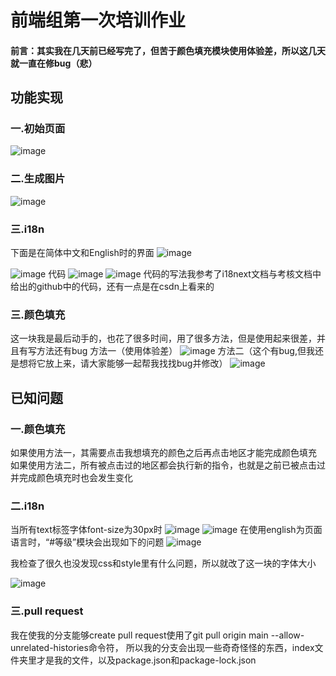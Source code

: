 # 前端组第一次培训作业

#### 前言：其实我在几天前已经写完了，但苦于颜色填充模块使用体验差，所以这几天就一直在修bug（悲）

## 功能实现

### 一.初始页面

![image](https://github.com/NCUHOME-Y/test-ex/assets/146162650/a5ee59ed-dab1-4ee2-8890-abbb54dc8e74)


### 二.生成图片
![image](https://github.com/NCUHOME-Y/test-ex/assets/146162650/d0e62f91-82f4-4ded-8b5c-fd910de4e4fa)

### 三.i18n
下面是在简体中文和English时的界面
![image](https://github.com/NCUHOME-Y/test-ex/assets/146162650/9ec3ae99-1f95-410c-bcfc-37507a844dcb)

![image](https://github.com/NCUHOME-Y/test-ex/assets/146162650/091e8791-acdb-442d-a8af-80581a6b7d34)
代码
![image](https://github.com/NCUHOME-Y/test-ex/assets/146162650/8e9c250a-3232-4a7d-af04-6ff8834e1cb8)
![image](https://github.com/NCUHOME-Y/test-ex/assets/146162650/f7315c5d-de4e-4f7a-b5cc-5f84096807dd)
代码的写法我参考了i18next文档与考核文档中给出的github中的代码，还有一点是在csdn上看来的

### 三.颜色填充
这一块我是最后动手的，也花了很多时间，用了很多方法，但是使用起来很差，并且有写方法还有bug
方法一（使用体验差）
![image](https://github.com/NCUHOME-Y/test-ex/assets/146162650/1ee3f2c9-0e16-433f-bca1-38707e053625)
方法二（这个有bug,但我还是想将它放上来，请大家能够一起帮我找找bug并修改）
![image](https://github.com/NCUHOME-Y/test-ex/assets/146162650/451465e2-e068-40ac-9232-51fb1a4e3e51)

## 已知问题
### 一.颜色填充
如果使用方法一，其需要点击我想填充的颜色之后再点击地区才能完成颜色填充
如果使用方法二，所有被点击过的地区都会执行新的指令，也就是之前已被点击过并完成颜色填充时也会发生变化

### 二.i18n
当所有text标签字体font-size为30px时
![image](https://github.com/NCUHOME-Y/test-ex/assets/146162650/cd4236df-0ac9-452d-a560-a952146d5f8a)
![image](https://github.com/NCUHOME-Y/test-ex/assets/146162650/56b80c22-7a7a-47e1-ae5c-09962313a1a6)
在使用english为页面语言时，“#等级”模块会出现如下的问题
![image](https://github.com/NCUHOME-Y/test-ex/assets/146162650/3984d6f2-c5bf-4f27-b181-d159fbc15091)










我检查了很久也没发现css和style里有什么问题，所以就改了这一块的字体大小






![image](https://github.com/NCUHOME-Y/test-ex/assets/146162650/2602b2ce-fbdc-4604-9811-9f3211a535ae)

### 三.pull request
我在使我的分支能够create pull request使用了git pull origin main --allow-unrelated-histories命令符，
所以我的分支会出现一些奇奇怪怪的东西，index文件夹里才是我的文件，以及package.json和package-lock.json
















